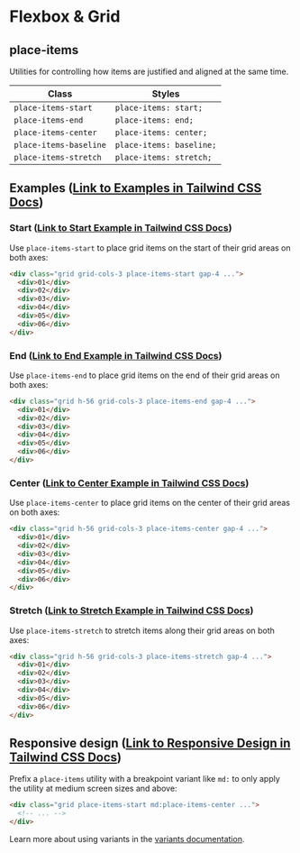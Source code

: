 # Flexbox & Grid

## place-items

Utilities for controlling how items are justified and aligned at the same time.

| Class               | Styles                     |
| ------------------- | -------------------------- |
| `place-items-start`   | `place-items: start;`      |
| `place-items-end`     | `place-items: end;`        |
| `place-items-center`  | `place-items: center;`     |
| `place-items-baseline`| `place-items: baseline;`   |
| `place-items-stretch` | `place-items: stretch;`    |

## Examples ([Link to Examples in Tailwind CSS Docs](https://tailwindcss.com/docs/place-items#examples))

### Start ([Link to Start Example in Tailwind CSS Docs](https://tailwindcss.com/docs/place-items#start))

Use `place-items-start` to place grid items on the start of their grid areas on both axes:

```html
<div class="grid grid-cols-3 place-items-start gap-4 ...">
  <div>01</div>
  <div>02</div>
  <div>03</div>
  <div>04</div>
  <div>05</div>
  <div>06</div>
</div>
```

### End ([Link to End Example in Tailwind CSS Docs](https://tailwindcss.com/docs/place-items#end))

Use `place-items-end` to place grid items on the end of their grid areas on both axes:

```html
<div class="grid h-56 grid-cols-3 place-items-end gap-4 ...">
  <div>01</div>
  <div>02</div>
  <div>03</div>
  <div>04</div>
  <div>05</div>
  <div>06</div>
</div>
```

### Center ([Link to Center Example in Tailwind CSS Docs](https://tailwindcss.com/docs/place-items#center))

Use `place-items-center` to place grid items on the center of their grid areas on both axes:

```html
<div class="grid h-56 grid-cols-3 place-items-center gap-4 ...">
  <div>01</div>
  <div>02</div>
  <div>03</div>
  <div>04</div>
  <div>05</div>
  <div>06</div>
</div>
```

### Stretch ([Link to Stretch Example in Tailwind CSS Docs](https://tailwindcss.com/docs/place-items#stretch))

Use `place-items-stretch` to stretch items along their grid areas on both axes:

```html
<div class="grid h-56 grid-cols-3 place-items-stretch gap-4 ...">
  <div>01</div>
  <div>02</div>
  <div>03</div>
  <div>04</div>
  <div>05</div>
  <div>06</div>
</div>
```

## Responsive design ([Link to Responsive Design in Tailwind CSS Docs](https://tailwindcss.com/docs/place-items#responsive-design))

Prefix a `place-items` utility with a breakpoint variant like `md:` to only apply the utility at medium screen sizes and above:

```html
<div class="grid place-items-start md:place-items-center ...">
  <!-- ... -->
</div>
```

Learn more about using variants in the [variants documentation](https://tailwindcss.com/docs/hover-focus-and-other-states).